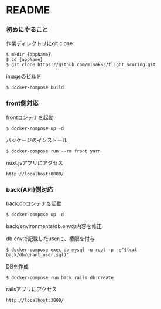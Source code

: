 # README

### 初めにやること
作業ディレクトリにgit clone
```
$ mkdir {appName}
$ cd {appName}
$ git clone https://github.com/misaka3/flight_scoring.git
```
imageのビルド
```
$ docker-compose build
```

### front側対応
frontコンテナを起動
```
$ docker-compose up -d
```
パッケージのインストール
```
$ docker-compose run --rm front yarn
```
nuxt.jsアプリにアクセス
```
http://localhost:8080/
```

### back(API)側対応
back,dbコンテナを起動
```
$ docker-compose up -d
```

back/environments/db.envの内容を修正

db.envで記載したuserに、権限を付与
```
$ docker-compose exec db mysql -u root -p -e"$(cat back/db/grant_user.sql)"
```

DBを作成
```
$ docker-compose run back rails db:create
```

railsアプリにアクセス
```
http://localhost:3000/
```
